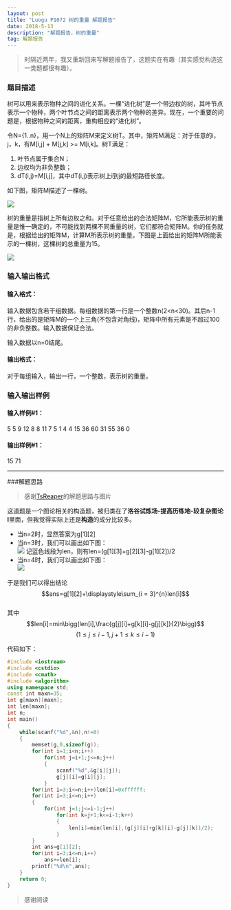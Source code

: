 ```yaml
---
layout: post
title: "Luogu P1072 树的重量 解题报告"
date: 2018-5-13 
description: "解题报告，树的重量"
tag: 解题报告
--- 
```


> 时隔近两年，我又重新回来写解题报告了，这题实在有趣（其实感觉构造这一类题都很有趣）。  

### 题目描述

树可以用来表示物种之间的进化关系。一棵“进化树”是一个带边权的树，其叶节点表示一个物种，两个叶节点之间的距离表示两个物种的差异。现在，一个重要的问题是，根据物种之间的距离，重构相应的“进化树”。  

令N={1..n}，用一个N上的矩阵M来定义树T。其中，矩阵M满足：对于任意的i，j，k，有M[i,j] + M[j,k] >= M[i,k]。树T满足：  

1. 叶节点属于集合N；  
2. 边权均为非负整数；  
3. dT(i,j)=M[i,j]，其中dT(i,j)表示树上i到j的最短路径长度。  

如下图，矩阵M描述了一棵树。  

![](https://cdn.luogu.org/upload/pic/82.png)

树的重量是指树上所有边权之和。对于任意给出的合法矩阵M，它所能表示树的重量是惟一确定的，不可能找到两棵不同重量的树，它们都符合矩阵M。你的任务就是，根据给出的矩阵M，计算M所表示树的重量。下图是上面给出的矩阵M所能表示的一棵树，这棵树的总重量为15。  

![](https://cdn.luogu.org/upload/pic/83.png)

### 输入输出格式

#### 输入格式：

输入数据包含若干组数据。每组数据的第一行是一个整数n(2<n<30)。其后n-1行，给出的是矩阵M的一个上三角(不包含对角线)，矩阵中所有元素是不超过100的非负整数。输入数据保证合法。  

输入数据以n=0结尾。  

#### 输出格式：

对于每组输入，输出一行，一个整数，表示树的重量。  

### 输入输出样例

#### 输入样例#1： 

5
5 9 12 8
8 11 7
5 1
4
4
15 36 60
31 55
36
0 

#### 输出样例#1： 

15
71

***

###解题思路

> 感谢[TsReaper](https://www.luogu.org/blog/user4341/solution-p1268)的解题思路与图片

这道题是一个图论相关的构造题，被归类在了**洛谷试炼场-提高历练地-较复杂图论I**里面，但我觉得实际上还是**构造**的成分比较多。  

- 当n=2时，显然答案为g[1][2]  
- 当n=3时，我们可以画出如下图：  
![](https://cdn.luogu.org/upload/pic/1522.png)
记蓝色线段为len，则有len=(g[1][3]+g[2][3]-g[1][2])/2  
- 当n=4时，我们可以画出如下图：  
![](https://cdn.luogu.org/upload/pic/1523.png)  

于是我们可以得出结论$$ans=g[1][2]+\displaystyle\sum_{i = 3}^{n}len[i]$$  
其中$$len[i]=min\bigg(len[i],\frac{g[j][i]+g[k][i]-g[j][k]}{2}\bigg)$$ $$(1 \leq j \leq i-1 , j+1 \leq k \leq i-1)$$

代码如下：

```c++
#include <iostream>
#include <cstdio>
#include <cmath>
#include <algorithm>
using namespace std;
const int maxn=35;
int g[maxn][maxn];
int len[maxn];
int n;
int main()
{
    while(scanf("%d",&n),n!=0)
    {
        memset(g,0,sizeof(g));
        for(int i=1;i<n;i++)
            for(int j=i+1;j<=n;j++)
            {
                scanf("%d",&g[i][j]);
                g[j][i]=g[i][j];
            }
        for(int i=3;i<=n;i++)len[i]=0xffffff;
        for(int i=3;i<=n;i++)
        {
            for(int j=1;j<=i-1;j++)
                for(int k=j+1;k<=i-1;k++)
                {
                    len[i]=min(len[i],(g[j][i]+g[k][i]-g[j][k])/2);
                }
        }
        int ans=g[1][2];
        for(int i=3;i<=n;i++)
            ans+=len[i];
        printf("%d\n",ans);
    }
    return 0;
}
```

> 感谢阅读
